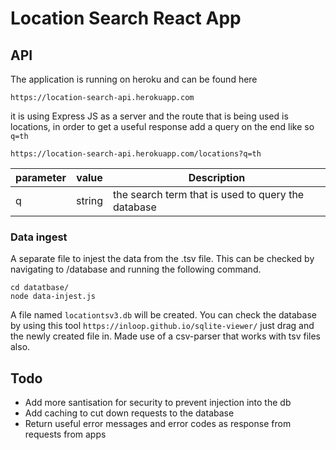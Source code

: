 # Location Search React App

## API
The application is running on heroku and can be found here 

```
https://location-search-api.herokuapp.com
```

it is using Express JS as a server and the route that is being used is locations, in order to get a useful response add a query on the end like so 
`q=th`

```
https://location-search-api.herokuapp.com/locations?q=th
```

| parameter  | value   | Description |
| ----| ---- | ---- |
| q           |  string | the search term that is used to query the database  |

### Data ingest
A separate file to injest the data from the .tsv file. This can be checked by navigating to /database and running the following command.

```
cd datatbase/
node data-injest.js
```
A file named `locationtsv3.db` will be created. You can check the database by using this tool `https://inloop.github.io/sqlite-viewer/` just drag and the newly created file in.
Made use of a csv-parser that works with tsv files also. 

## Todo 
- Add more santisation for security to prevent injection into the db
- Add caching to cut down requests to the database
- Return useful error messages and error codes as response from requests from apps